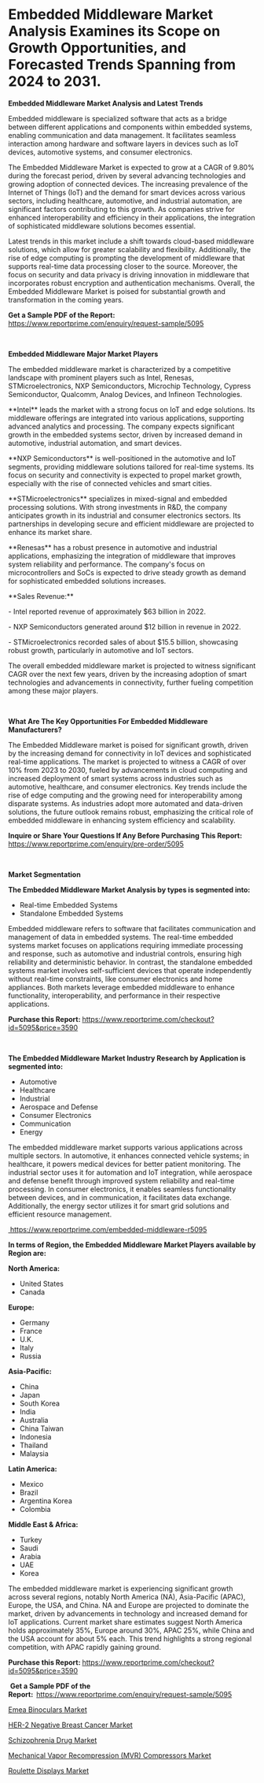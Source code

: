 <p><h1>Embedded Middleware Market Analysis Examines its Scope on Growth Opportunities, and Forecasted Trends Spanning from 2024 to 2031.</h1></p><p><strong>Embedded Middleware Market Analysis and Latest Trends</strong></p>
<p><p>Embedded middleware is specialized software that acts as a bridge between different applications and components within embedded systems, enabling communication and data management. It facilitates seamless interaction among hardware and software layers in devices such as IoT devices, automotive systems, and consumer electronics. </p><p>The Embedded Middleware Market is expected to grow at a CAGR of 9.80% during the forecast period, driven by several advancing technologies and growing adoption of connected devices. The increasing prevalence of the Internet of Things (IoT) and the demand for smart devices across various sectors, including healthcare, automotive, and industrial automation, are significant factors contributing to this growth. As companies strive for enhanced interoperability and efficiency in their applications, the integration of sophisticated middleware solutions becomes essential.</p><p>Latest trends in this market include a shift towards cloud-based middleware solutions, which allow for greater scalability and flexibility. Additionally, the rise of edge computing is prompting the development of middleware that supports real-time data processing closer to the source. Moreover, the focus on security and data privacy is driving innovation in middleware that incorporates robust encryption and authentication mechanisms. Overall, the Embedded Middleware Market is poised for substantial growth and transformation in the coming years.</p></p>
<p><strong>Get a Sample PDF of the Report:&nbsp;</strong> <a href="https://www.reportprime.com/enquiry/request-sample/5095?utm_campaign=1134&utm_medium=2&utm_source=Github&utm_content=ia&utm_term=28102024&utm_id=embedded-middleware">https://www.reportprime.com/enquiry/request-sample/5095</a></p>
<p>&nbsp;</p>
<p><strong>Embedded Middleware Major Market Players</strong></p>
<p><p>The embedded middleware market is characterized by a competitive landscape with prominent players such as Intel, Renesas, STMicroelectronics, NXP Semiconductors, Microchip Technology, Cypress Semiconductor, Qualcomm, Analog Devices, and Infineon Technologies. </p><p>**Intel** leads the market with a strong focus on IoT and edge solutions. Its middleware offerings are integrated into various applications, supporting advanced analytics and processing. The company expects significant growth in the embedded systems sector, driven by increased demand in automotive, industrial automation, and smart devices.</p><p>**NXP Semiconductors** is well-positioned in the automotive and IoT segments, providing middleware solutions tailored for real-time systems. Its focus on security and connectivity is expected to propel market growth, especially with the rise of connected vehicles and smart cities.</p><p>**STMicroelectronics** specializes in mixed-signal and embedded processing solutions. With strong investments in R&D, the company anticipates growth in its industrial and consumer electronics sectors. Its partnerships in developing secure and efficient middleware are projected to enhance its market share.</p><p>**Renesas** has a robust presence in automotive and industrial applications, emphasizing the integration of middleware that improves system reliability and performance. The company's focus on microcontrollers and SoCs is expected to drive steady growth as demand for sophisticated embedded solutions increases.</p><p>**Sales Revenue:** </p><p>- Intel reported revenue of approximately $63 billion in 2022.</p><p>- NXP Semiconductors generated around $12 billion in revenue in 2022.</p><p>- STMicroelectronics recorded sales of about $15.5 billion, showcasing robust growth, particularly in automotive and IoT sectors.</p><p>The overall embedded middleware market is projected to witness significant CAGR over the next few years, driven by the increasing adoption of smart technologies and advancements in connectivity, further fueling competition among these major players.</p></p>
<p>&nbsp;</p>
<p><strong>What Are The Key Opportunities For Embedded Middleware Manufacturers?</strong></p>
<p><p>The Embedded Middleware market is poised for significant growth, driven by the increasing demand for connectivity in IoT devices and sophisticated real-time applications. The market is projected to witness a CAGR of over 10% from 2023 to 2030, fueled by advancements in cloud computing and increased deployment of smart systems across industries such as automotive, healthcare, and consumer electronics. Key trends include the rise of edge computing and the growing need for interoperability among disparate systems. As industries adopt more automated and data-driven solutions, the future outlook remains robust, emphasizing the critical role of embedded middleware in enhancing system efficiency and scalability.</p></p>
<p><strong>Inquire or Share Your Questions If Any Before Purchasing This Report:</strong> <a href="https://www.reportprime.com/enquiry/pre-order/5095?utm_campaign=1134&utm_medium=2&utm_source=Github&utm_content=ia&utm_term=28102024&utm_id=embedded-middleware">https://www.reportprime.com/enquiry/pre-order/5095</a></p>
<p>&nbsp;</p>
<p><strong>Market Segmentation</strong></p>
<p><strong>The Embedded Middleware Market Analysis by types is segmented into:</strong></p>
<p><ul><li>Real-time Embedded Systems</li><li>Standalone Embedded Systems</li></ul></p>
<p><p>Embedded middleware refers to software that facilitates communication and management of data in embedded systems. The real-time embedded systems market focuses on applications requiring immediate processing and response, such as automotive and industrial controls, ensuring high reliability and deterministic behavior. In contrast, the standalone embedded systems market involves self-sufficient devices that operate independently without real-time constraints, like consumer electronics and home appliances. Both markets leverage embedded middleware to enhance functionality, interoperability, and performance in their respective applications.</p></p>
<p><strong>Purchase this Report:&nbsp;</strong><a href="https://www.reportprime.com/checkout?id=5095&price=3590&utm_campaign=1134&utm_medium=2&utm_source=Github&utm_content=ia&utm_term=28102024&utm_id=embedded-middleware">https://www.reportprime.com/checkout?id=5095&price=3590</a></p>
<p>&nbsp;</p>
<p><strong>The Embedded Middleware Market Industry Research by Application is segmented into:</strong></p>
<p><ul><li>Automotive</li><li>Healthcare</li><li>Industrial</li><li>Aerospace and Defense</li><li>Consumer Electronics</li><li>Communication</li><li>Energy</li></ul></p>
<p><p>The embedded middleware market supports various applications across multiple sectors. In automotive, it enhances connected vehicle systems; in healthcare, it powers medical devices for better patient monitoring. The industrial sector uses it for automation and IoT integration, while aerospace and defense benefit through improved system reliability and real-time processing. In consumer electronics, it enables seamless functionality between devices, and in communication, it facilitates data exchange. Additionally, the energy sector utilizes it for smart grid solutions and efficient resource management.</p></p>
<p><a href="https://www.reportprime.com/embedded-middleware-r5095?utm_campaign=1134&utm_medium=2&utm_source=Github&utm_content=ia&utm_term=28102024&utm_id=embedded-middleware">&nbsp;https://www.reportprime.com/embedded-middleware-r5095</a></p>
<p><strong>In terms of Region, the Embedded Middleware Market Players available by Region are:</strong></p>
<p>
    <p> <strong> North America: </strong>
        <ul>
            <li>United States</li>
            <li>Canada</li>
        </ul>
        </p> 
    <p> <strong> Europe: </strong>
        <ul>
            <li>Germany</li>
            <li>France</li>
            <li>U.K.</li>
            <li>Italy</li>
            <li>Russia</li>
        </ul>
        </p> 
    <p> <strong> Asia-Pacific: </strong>
        <ul>
            <li>China</li>
            <li>Japan</li>
            <li>South Korea</li>
            <li>India</li>
            <li>Australia</li>
            <li>China Taiwan</li>
            <li>Indonesia</li>
            <li>Thailand</li>
            <li>Malaysia</li>
        </ul>
        </p> 
    <p> <strong> Latin America: </strong>
        <ul>
            <li>Mexico</li>
            <li>Brazil</li>
            <li>Argentina Korea</li>
            <li>Colombia</li>
        </ul>
        </p> 
    <p> <strong> Middle East & Africa: </strong>
        <ul>
            <li>Turkey</li>
            <li>Saudi</li>
            <li>Arabia</li>
            <li>UAE</li>
            <li>Korea</li>
        </ul>
    </p>
    </p>
<p><p>The embedded middleware market is experiencing significant growth across several regions, notably North America (NA), Asia-Pacific (APAC), Europe, the USA, and China. NA and Europe are projected to dominate the market, driven by advancements in technology and increased demand for IoT applications. Current market share estimates suggest North America holds approximately 35%, Europe around 30%, APAC 25%, while China and the USA account for about 5% each. This trend highlights a strong regional competition, with APAC rapidly gaining ground.</p></p>
<p><strong>Purchase this Report: </strong><a href="https://www.reportprime.com/checkout?id=5095&price=3590&utm_campaign=1134&utm_medium=2&utm_source=Github&utm_content=ia&utm_term=28102024&utm_id=embedded-middleware">https://www.reportprime.com/checkout?id=5095&price=3590</a></p>
<p>&nbsp;<strong>Get a Sample PDF of the Report:&nbsp;&nbsp;</strong><a href="https://www.reportprime.com/enquiry/request-sample/5095?utm_campaign=1134&utm_medium=2&utm_source=Github&utm_content=ia&utm_term=28102024&utm_id=embedded-middleware">https://www.reportprime.com/enquiry/request-sample/5095</a></p>
<p><strong></strong></p>
<p><p><a href="https://issuu.com/reportprime-2/docs/emea-binoculars-market-size-2030.pp_8ab38bf8df8fcc?utm_campaign=1134&utm_medium=2&utm_source=Github&utm_content=ia&utm_term=28102024&utm_id=embedded-middleware">Emea Binoculars Market</a></p><p><a href="https://www.linkedin.com/pulse/global-her-2-negative-breast-cancer-market-analysis-trends-bx3be?utm_campaign=1134&utm_medium=2&utm_source=Github&utm_content=ia&utm_term=28102024&utm_id=embedded-middleware">HER-2 Negative Breast Cancer Market</a></p><p><a href="https://www.linkedin.com/pulse/evolution-schizophrenia-drug-market-key-shifts-from-2024-ckxke?utm_campaign=1134&utm_medium=2&utm_source=Github&utm_content=ia&utm_term=28102024&utm_id=embedded-middleware">Schizophrenia Drug Market</a></p><p><a href="https://issuu.com/reportprime-2/docs/mechanical-vapor-recompression-mvr-_caa601bf7f82ff?utm_campaign=1134&utm_medium=2&utm_source=Github&utm_content=ia&utm_term=28102024&utm_id=embedded-middleware">Mechanical Vapor Recompression (MVR) Compressors Market</a></p><p><a href="https://github.com/karolinec5dqui/Market-Research-Report-List-1/blob/main/roulette-displays-market.md?utm_campaign=1134&utm_medium=2&utm_source=Github&utm_content=ia&utm_term=28102024&utm_id=embedded-middleware">Roulette Displays Market</a></p></p>